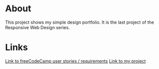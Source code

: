 # About
This project shows my simple design portfolio. It is the last project of the Responsive Web Design series.

# Links
[Link to freeCodeCamp user stories / requirements](https://www.freecodecamp.org/learn/responsive-web-design/responsive-web-design-projects/build-a-personal-portfolio-webpage)
[Link to my project](https://codepen.io/Aiglelevant/pen/MWozWvP)

